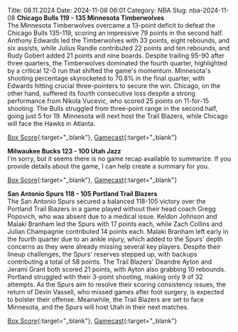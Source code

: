 Title: 08.11.2024
Date: 2024-11-08 06:01
Category: NBA 
Slug: nba-2024-11-08 
**Chicago Bulls 119 - 135 Minnesota Timberwolves**  
The Minnesota Timberwolves overcame a 13-point deficit to defeat the Chicago Bulls 135-119, scoring an impressive 79 points in the second half. Anthony Edwards led the Timberwolves with 33 points, eight rebounds, and six assists, while Julius Randle contributed 22 points and ten rebounds, and Rudy Gobert added 21 points and nine boards. Despite trailing 95-90 after three quarters, the Timberwolves dominated the fourth quarter, highlighted by a critical 12-0 run that shifted the game's momentum. Minnesota's shooting percentage skyrocketed to 70.8% in the final quarter, with Edwards hitting crucial three-pointers to secure the win. Chicago, on the other hand, suffered its fourth consecutive loss despite a strong performance from Nikola Vucevic, who scored 25 points on 11-for-15 shooting. The Bulls struggled from three-point range in the second half, going just 5 for 19. Minnesota will next host the Trail Blazers, while Chicago will face the Hawks in Atlanta. 

[Box Score](/game/min-vs-chi-0022400181/box-score){:target="_blank"}, [Gamecast](/game/min-vs-chi-0022400181){:target="_blank"}<br>

**Milwaukee Bucks 123 - 100 Utah Jazz**  
I'm sorry, but it seems there is no game recap available to summarize. If you provide details about the game, I can help create a summary for you. 

[Box Score](/game/uta-vs-mil-0022400182/box-score){:target="_blank"}, [Gamecast](/game/uta-vs-mil-0022400182){:target="_blank"}<br>

**San Antonio Spurs 118 - 105 Portland Trail Blazers**  
The San Antonio Spurs secured a balanced 118-105 victory over the Portland Trail Blazers in a game played without their head coach Gregg Popovich, who was absent due to a medical issue. Keldon Johnson and Malaki Branham led the Spurs with 17 points each, while Zach Collins and Julian Champagnie contributed 14 points each. Malaki Branham left early in the fourth quarter due to an ankle injury, which added to the Spurs' depth concerns as they were already missing several key players. Despite their lineup challenges, the Spurs' reserves stepped up, with backups contributing a total of 58 points. The Trail Blazers' Deandre Ayton and Jerami Grant both scored 21 points, with Ayton also grabbing 10 rebounds. Portland struggled with their 3-point shooting, making only 9 of 32 attempts. As the Spurs aim to resolve their scoring consistency issues, the return of Devin Vassell, who missed games after foot surgery, is expected to bolster their offense. Meanwhile, the Trail Blazers are set to face Minnesota, and the Spurs will host Utah in their next matches. 

[Box Score](/game/por-vs-sas-0022400183/box-score){:target="_blank"}, [Gamecast](/game/por-vs-sas-0022400183){:target="_blank"}<br>

